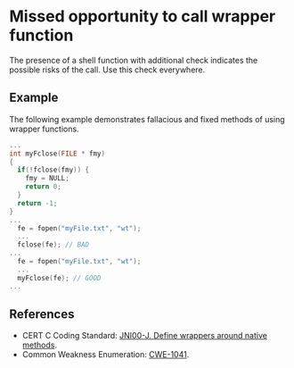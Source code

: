 # Missed opportunity to call wrapper function
The presence of a shell function with additional check indicates the possible risks of the call. Use this check everywhere.


## Example
The following example demonstrates fallacious and fixed methods of using wrapper functions.


```cpp
...
int myFclose(FILE * fmy)
{
  if(!fclose(fmy)) {
    fmy = NULL;
    return 0;
  }
  return -1;
}
...
  fe = fopen("myFile.txt", "wt"); 
  ...
  fclose(fe); // BAD
...
  fe = fopen("myFile.txt", "wt"); 
  ...
  myFclose(fe); // GOOD
...

```

## References
* CERT C Coding Standard: [JNI00-J. Define wrappers around native methods](https://wiki.sei.cmu.edu/confluence/display/java/JNI00-J.+Define+wrappers+around+native+methods).
* Common Weakness Enumeration: [CWE-1041](https://cwe.mitre.org/data/definitions/1041.html).
